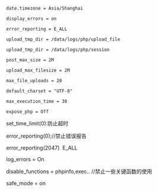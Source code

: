 ```

date.timezone = Asia/Shanghai

display_errors = on

error_reporting = E_ALL

upload_tmp_dir = /data/logs/php/upload_file

upload_tmp_dir = /data/logs/php/session

post_max_size = 2M

upload_max_filesize = 2M

max_file_uploads = 20

default_charset = "UTF-8"

max_execution_time = 30

expose_php = Off

```


set\_time\_limit\(0\):防止超时


error\_reporting\(0\);//禁止错误报告

error\_reporting\(2047\)  E\_ALL

log\_errors = On

disable\_functions = phpinfo,exec.. //禁止一些关键函数的使用

safe\_mode = on
